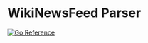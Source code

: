# WikiNewsFeed Parser

[![Go Reference](https://pkg.go.dev/badge/github.com/wikinewsfeed/wikinewsfeed/parser.svg)](https://pkg.go.dev/github.com/wikinewsfeed/wikinewsfeed/parser)
